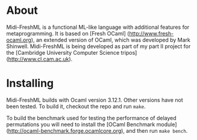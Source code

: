 # About
Midi-FreshML is a functional ML-like language with additional features for metaprogramming. It is based on [Fresh OCaml] (http://www.fresh-ocaml.org), an extended version of OCaml, which was developed by Mark Shinwell. Midi-FreshML is being developed as part of my part II project for the [Cambridge University Computer Science tripos] (http://www.cl.cam.ac.uk).

# Installing
Midi-FreshML builds with Ocaml version 3.12.1. Other versions have not been tested.
To build it, checkout the repo and run `make`.

To build the benchmark used for testing the performance of delayed permutations you will need to install the [OCaml Benchmark module] (http://ocaml-benchmark.forge.ocamlcore.org), and then run `make bench`.

